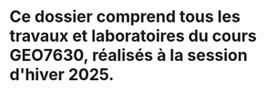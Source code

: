 # Ce dossier comprend tous les travaux et laboratoires du cours GEO7630, réalisés à la session d'hiver 2025.
